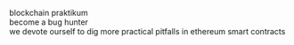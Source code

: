 blockchain praktikum<br>
become a bug hunter<br>
we devote ourself to dig more practical pitfalls in ethereum smart contracts<br>

